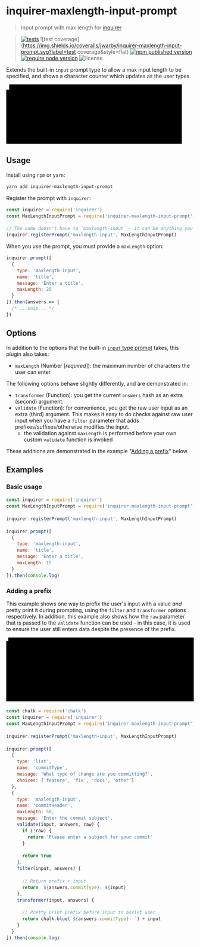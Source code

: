 # inquirer-maxlength-input-prompt
> Input prompt with max length for [inquirer](https://www.npmjs.com/package/inquirer)

> [![tests](https://img.shields.io/travis/jwarby/inquirer-maxlength-input-prompt.svg?label=tests&style=flat)](https://travis-ci.org/jwarby/inquirer-maxlength-input-prompt)
> ![test coverage](https://img.shields.io/coveralls/jwarby/inquirer-maxlength-input-prompt.svg?label=test coverage&style=flat)
> [![npm published version](https://img.shields.io/npm/v/inquirer-maxlength-input-prompt.svg?style=flat)](https://www.npmjs.com/package/inquirer-maxlength-input-prompt)
> [![require node version](https://img.shields.io/node/v/inquirer-maxlength-input-prompt.svg?style=flat)](https://nodejs.org/en/download/releases/)
> ![license](https://img.shields.io/github/license/jwarby/inquirer-maxlength-input-prompt.svg?style=flat)

Extends the built-in `input` prompt type to allow a max input length to be
specified, and shows a character counter which updates as the user types.

![inquirer-maxlength-input-prompt](screencast/basic_example.gif)

## Usage

Install using `npm` or `yarn`:

```bash
yarn add inquirer-maxlength-input-prompt
```

Register the prompt with `inquirer`:

```javascript
const inquirer = require('inquirer')
const MaxLengthInputPrompt = require('inquirer-maxlength-input-prompt')

// The name doesn't have to `maxlength-input` - it can be anything you like
inquirer.registerPrompt('maxlength-input', MaxLengthInputPrompt)
```

When you use the prompt, you must provide a `maxLength` option:

```javascript
inquirer.prompt([
  {
    type: 'maxlength-input',
    name: 'title',
    message: 'Enter a title',
    maxLength: 20
  }
]).then(answers => {
  /* ...snip... */
})
```

## Options

In addition to the options that the built-in [`input` type prompt](https://www.npmjs.com/package/inquirer#input---type-input)
takes, this plugin also takes:

- `maxLength` (Number [_required_]): the maximum number of characters the user can enter

The following options behave slightly differently, and are demonstrated in:

- `transformer` (Function): you get the current `answers` hash as an extra
  (second) argument.
- `validate` (Function): for convenience, you get the raw user input as an extra
  (third) argument.  This makes it easy to do checks against raw user input when you
  have a `filter` parameter that adds prefixes/suffixes/otherwise modifies the
  input.
  - the validation against `maxLength` is performed before your own custom
  `validate` function is invoked

These additions are demonstrated in the example "[Adding a prefix](#adding-a-prefix)"
below.

## Examples

### Basic usage

```javascript
const inquirer = require('inquirer')
const MaxLengthInputPrompt = require('inquirer-maxlength-input-prompt')

inquirer.registerPrompt('maxlength-input', MaxLengthInputPrompt)

inquirer.prompt([
  {
    type: 'maxlength-input',
    name: 'title',
    message: 'Enter a title',
    maxLength: 15
  }
]).then(console.log)
```

### Adding a prefix

This example shows one way to prefix the user's input with a value _and_ pretty
print it during prompting, using the `filter` and `transformer` options
respectively.  In addition, this example also shows how the `raw` parameter that
is passed to the `validate` function can be used - in this case, it is used to
ensure the user still enters data despite the presence of the prefix.

![Advanced example](screencast/advanced_example.gif)

```javascript
const chalk = require('chalk')
const inquirer = require('inquirer')
const MaxLengthInputPrompt = require('inquirer-maxlength-input-prompt')

inquirer.registerPrompt('maxlength-input', MaxLengthInputPrompt)

inquirer.prompt([
  {
    type: 'list',
    name: 'commitType',
    message: 'What type of change are you committing?',
    choices: ['feature', 'fix', 'docs', 'other']
  },
  {
    type: 'maxlength-input',
    name: 'commitHeader',
    maxLength: 50,
    message: 'Enter the commit subject',
    validate(input, answers, raw) {
      if (!raw) {
        return 'Please enter a subject for your commit'
      }

      return true
    },
    filter(input, answers) {

      // Return prefix + input
      return `${answers.commitType}: ${input}`
    },
    transformer(input, answers) {

      // Pretty print prefix before input to assist user
      return chalk.blue(`${answers.commitType}: `) + input
    }
  }
]).then(console.log)
```
